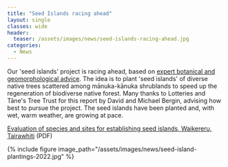 ```yaml
---
title: "Seed Islands racing ahead"
layout: single
classes: wide
header:
  teaser: /assets/images/news/seed-islands-racing-ahead.jpg
categories:
  - News
---
```


Our 'seed islands' project is racing ahead, based on [expert botanical and geomorphological advice](/assets/documents/SeedIslandsReportMarch2022.pdf).  The idea is to plant 'seed islands' of diverse native trees scattered among mānuka-kānuka shrublands to speed up the regeneration of biodiverse native forest.  Many thanks to Lotteries and Tāne's Tree Trust for this report by David and Michael Bergin, advising how best to pursue the project.  The seed islands have been planted and, with wet, warm weather, are growing at pace.

[Evaluation of species and sites for establishing seed islands,
Waikereru, Tairawhiti](/assets/documents/SeedIslandsReportMarch2022.pdf) (PDF)

{% include figure image_path="/assets/images/news/seed-island-plantings-2022.jpg" %}